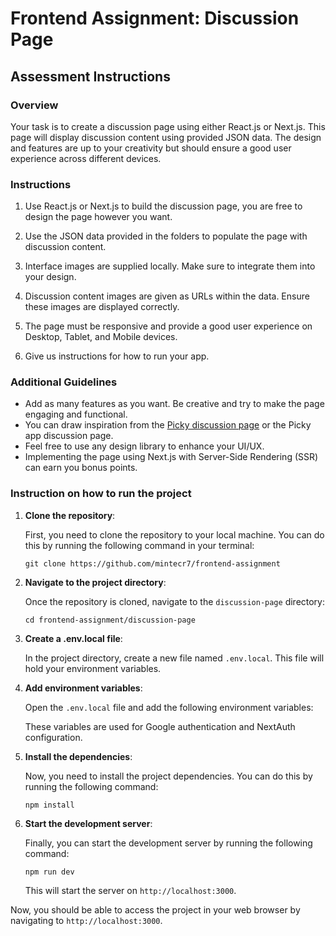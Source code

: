 # Frontend Assignment: Discussion Page

## Assessment Instructions

### Overview

Your task is to create a discussion page using either React.js or Next.js. This page will display discussion content using provided JSON data. The design and features are up to your creativity but should ensure a good user experience across different devices.

### Instructions

1. Use React.js or Next.js to build the discussion page, you are free to design the page however you want.

2. Use the JSON data provided in the folders to populate the page with discussion content.

3. Interface images are supplied locally. Make sure to integrate them into your design.

4. Discussion content images are given as URLs within the data. Ensure these images are displayed correctly.

5. The page must be responsive and provide a good user experience on Desktop, Tablet, and Mobile devices.

6. Give us instructions for how to run your app.

### Additional Guidelines

- Add as many features as you want. Be creative and try to make the page engaging and functional.
- You can draw inspiration from the [Picky discussion page](https://www.gopicky.com/discussion/95315/mega-giveaway-alert-high-chance-of-winning-apply-now) or the Picky app discussion page.
- Feel free to use any design library to enhance your UI/UX.
- Implementing the page using Next.js with Server-Side Rendering (SSR) can earn you bonus points.

### Instruction on how to run the project

1. **Clone the repository**:

   First, you need to clone the repository to your local machine. You can do this by running the following command in your terminal:

   ```
   git clone https://github.com/mintecr7/frontend-assignment
   ```

2. **Navigate to the project directory**:

   Once the repository is cloned, navigate to the `discussion-page` directory:

   ```
   cd frontend-assignment/discussion-page
   ```

3. **Create a .env.local file**:

   In the project directory, create a new file named `.env.local`. This file will hold your environment variables.

4. **Add environment variables**:

   Open the `.env.local` file and add the following environment variables:

   These variables are used for Google authentication and NextAuth configuration.

5. **Install the dependencies**:

   Now, you need to install the project dependencies. You can do this by running the following command:

   ```
   npm install
   ```

6. **Start the development server**:

   Finally, you can start the development server by running the following command:

   ```
   npm run dev
   ```

   This will start the server on `http://localhost:3000`.

Now, you should be able to access the project in your web browser by navigating to `http://localhost:3000`.
